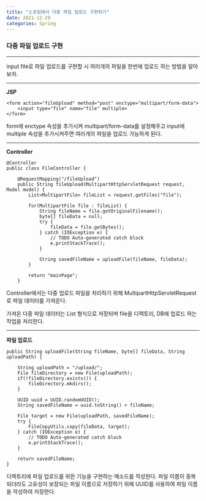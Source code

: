 ```yaml
---
title: "스프링에서 다중 파일 업로드 구현하기"
date: 2021-12-29
categories: Spring
---
```


### 다중 파일 업로드 구현

---

input file로 파일 업로드를 구현할 시 여러개의 파일을 한번에 업로드 하는 방법을 알아보자.

---

**JSP**

```
<form action="fileUpload" method="post" enctype="multipart/form-data">
    <input type="file" name="file" multiple>
</form>
```

form에 enctype 속성을 추가시켜 multipart/form-data를 설정해주고 input에 multiple 속성을 추가시켜주면 여러개의 파일을 업로드 가능하게 된다.

---

**Controller**

```
@Controller
public class FileController {

	@RequestMapping("/fileUpload")
	public String fileUpload(MultipartHttpServletRequest request, Model model) {
		List<MultipartFile> fileList = request.getFiles("file");

		for(MultipartFile file : fileList) {
			String fileName = file.getOriginalFilename();
			byte[] fileData = null;
			try {
				fileData = file.getBytes();
			} catch (IOException e) {
				// TODO Auto-generated catch block
				e.printStackTrace();
			}

			String savedFileName = uploadFile(fileName, fileData);
		}

		return "mainPage";
	}
```

Controller에서는 다중 업로드 파일을 처리하기 위해 MultipartHttpServletRequest로 파일 데이터를 가져온다.

가져온 다중 파일 데이터는 List 형식으로 저장되며 file을 디렉토리, DB에 업로드 하는 작업을 처리한다.

---

**파일 업로드**

```
public String uploadFile(String fileName, byte[] fileData, String uploadPath) {

    String uploadPath = "/upload/";
    File fileDirectory = new File(uploadPath);
    if(!fileDirectory.exists()) {
        fileDirectory.mkdirs();
    }

    UUID uuid = UUID.randomUUID();
    String savedFileName = uuid.toString() + fileName;

    File target = new File(uploadPath, savedFileName);
    try {
        FileCopyUtils.copy(fileData, target);
    } catch (IOException e) {
        // TODO Auto-generated catch block
        e.printStackTrace();
    }

    return savedFileName;
}
```

디렉토리에 파일 업로드를 위한 기능을 구현하는 메소드를 작성한다.
파일 이름이 중복 되더라도 고유성이 보장되는 파일 이름으로 저장하기 위해 UUID를 사용하여 파일 이름을 작성하여 저장한다.
